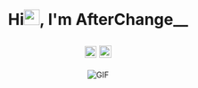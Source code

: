 <h1 align="center">Hi<img src="https://github.com/YourUsername/YourUsername/blob/main/icons/Hi.gif" width="28px"/>, I'm AfterChange__</h1>
<h2 align="center">
  <img src="https://komarev.com/ghpvc/?username=AfterChange__&color=dc143c&style=for-the-badge" alt="Profile Views" style="height:21px;">
  <a href="https://[your-portfolio-link]">
    <img src="https://img.shields.io/badge/Portfolio-543DE0?style=for-the-badge&logo=About.me&logoColor=white" alt="Portfolio" style="height:22px;">
  </a>
</h2>
<div align="center">
 <img alt="GIF" src="https://media4.giphy.com/media/11KzOet1ElBDz2/giphy.gif?cid=6c09b952ufa3xxbbm0mpuadm2zaik3wjp4m9luz2ly0lyz8d&ep=v1_internal_gif_by_id&rid=giphy.gif&ct=g" />
</div>
